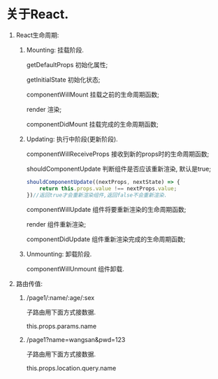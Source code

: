 # 关于React.

1. React生命周期:

   1. Mounting: 挂载阶段.

      getDefaultProps 初始化属性;

      getInitialState 初始化状态;

      componentWillMount 挂载之前的生命周期函数;

      render 渲染;

      componentDidMount 挂载完成的生命周期函数;

   2. Updating: 执行中阶段(更新阶段).

      componentWillReceiveProps 接收到新的props时的生命周期函数;

      shouldComponentUpdate 判断组件是否应该重新渲染, 默认是true;

      ```javascript
      shouldComponentUpdate((nextProps, nextState) => {
          return this.props.value !== nextProps.value;
      })//返回true才会重新渲染组件,返回false不会重新渲染.
      ```

      componentWillUpdate 组件将要重新渲染的生命周期函数;

      render 组件重新渲染;

      componentDidUpdate  组件重新渲染完成的生命周期函数;

   3. Unmounting: 卸载阶段.

      componentWillUnmount 组件卸载.

2. 路由传值:

   1. /page1/:name/:age/:sex

      子路由用下面方式接数据.

      this.props.params.name

   2. /page1?name=wangsan&pwd=123

      子路由用下面方式接数据.

      this.props.location.query.name

